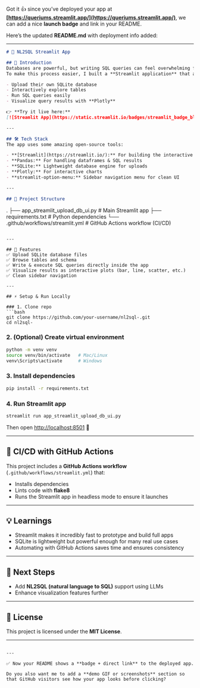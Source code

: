 Got it 👍 since you’ve deployed your app at **[https://queriums.streamlit.app/](https://queriums.streamlit.app/)**, we can add a nice **launch badge** and link in your README.

Here’s the updated **README.md** with deployment info added:

---

```markdown
# 🚀 NL2SQL Streamlit App

## 🌟 Introduction
Databases are powerful, but writing SQL queries can feel overwhelming for many users.  
To make this process easier, I built a **Streamlit application** that allows users to:

- Upload their own SQLite database  
- Interactively explore tables  
- Run SQL queries easily  
- Visualize query results with **Plotly**  

👉 **Try it live here:**  
[![Streamlit App](https://static.streamlit.io/badges/streamlit_badge_black_white.svg)](https://queriums.streamlit.app/)

---

## 🛠️ Tech Stack
The app uses some amazing open-source tools:

- **[Streamlit](https://streamlit.io/):** For building the interactive UI quickly  
- **Pandas:** For handling dataframes & SQL results  
- **SQLite:** Lightweight database engine for uploads  
- **Plotly:** For interactive charts  
- **streamlit-option-menu:** Sidebar navigation menu for clean UI  

---

## 📂 Project Structure
```

.
├── app\_streamlit\_upload\_db\_ui.py   # Main Streamlit app
├── requirements.txt                # Python dependencies
└── .github/workflows/streamlit.yml # GitHub Actions workflow (CI/CD)

````

---

## 🚀 Features
✅ Upload SQLite database files  
✅ Browse tables and schema  
✅ Write & execute SQL queries directly inside the app  
✅ Visualize results as interactive plots (bar, line, scatter, etc.)  
✅ Clean sidebar navigation  

---

## ⚡ Setup & Run Locally

### 1. Clone repo
```bash
git clone https://github.com/your-username/nl2sql-.git
cd nl2sql-
````

### 2. (Optional) Create virtual environment

```bash
python -m venv venv
source venv/bin/activate   # Mac/Linux
venv\Scripts\activate      # Windows
```

### 3. Install dependencies

```bash
pip install -r requirements.txt
```

### 4. Run Streamlit app

```bash
streamlit run app_streamlit_upload_db_ui.py
```

Then open [http://localhost:8501](http://localhost:8501) 🎉

---

## 🔄 CI/CD with GitHub Actions

This project includes a **GitHub Actions workflow** (`.github/workflows/streamlit.yml`) that:

* Installs dependencies
* Lints code with **flake8**
* Runs the Streamlit app in headless mode to ensure it launches

---

## 💡 Learnings

* Streamlit makes it incredibly fast to prototype and build full apps
* SQLite is lightweight but powerful enough for many real use cases
* Automating with GitHub Actions saves time and ensures consistency

---

## 📌 Next Steps

* Add **NL2SQL (natural language to SQL)** support using LLMs
* Enhance visualization features further

---

## 📜 License

This project is licensed under the **MIT License**.

---

```

---

✅ Now your README shows a **badge + direct link** to the deployed app.  

Do you also want me to add a **demo GIF or screenshots** section so that GitHub visitors see how your app looks before clicking?
```

